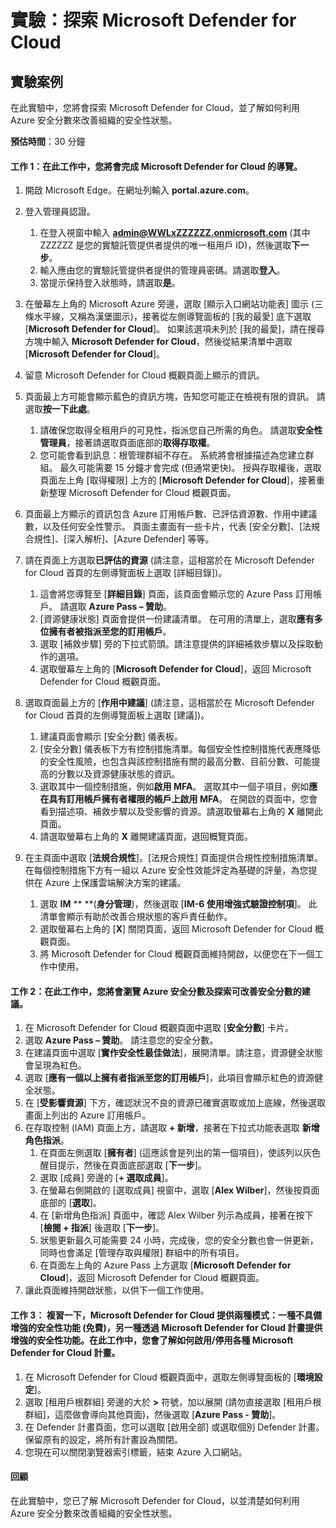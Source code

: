 ﻿---
lab:
    title: '探索 Microsoft Defender for Cloud'
    module: '單元 3，第 2 課：描述 Microsoft 安全性解決方案的功能：描述 Azure 的安全管理功能'
---

# 實驗：探索 Microsoft Defender for Cloud

## 實驗案例
在此實驗中，您將會探索 Microsoft Defender for Cloud，並了解如何利用 Azure 安全分數來改善組織的安全性狀態。

**預估時間**：30 分鐘

#### 工作 1：在此工作中，您將會完成 Microsoft Defender for Cloud 的導覽。
1.	開啟 Microsoft Edge。在網址列輸入 **portal.azure.com**。

1. 登入管理員認證。
    1. 在登入視窗中輸入 **admin@WWLxZZZZZZ.onmicrosoft.com** (其中 ZZZZZZ 是您的實驗託管提供者提供的唯一租用戶 ID)，然後選取**下一步**。
    1. 輸入應由您的實驗託管提供者提供的管理員密碼。請選取**登入**。
    1. 當提示保持登入狀態時，請選取**是**。

1. 在螢幕左上角的 Microsoft Azure 旁邊，選取 [顯示入口網站功能表] 圖示 (三條水平線，又稱為漢堡圖示)，接著從左側導覽面板的 [我的最愛] 底下選取 [**Microsoft Defender for Cloud**]。  如果該選項未列於 [我的最愛]，請在搜尋方塊中輸入 **Microsoft Defender for Cloud**，然後從結果清單中選取 [**Microsoft Defender for Cloud**]。

1. 留意 Microsoft Defender for Cloud 概觀頁面上顯示的資訊。  

1. 頁面最上方可能會顯示藍色的資訊方塊，告知您可能正在檢視有限的資訊。  請選取**按一下此處**。
    1. 請確保您取得全租用戶的可見性，指派您自己所需的角色。  請選取**安全性管理員**，接著請選取頁面底部的**取得存取權**。
    1. 您可能會看到訊息：根管理群組不存在。  系統將會根據描述為您建立群組。  最久可能需要 15 分鐘才會完成 (但通常更快)。  授與存取權後，選取頁面左上角 [取得權限] 上方的 [**Microsoft Defender for Cloud**]，接著重新整理 Microsoft Defender for Cloud 概觀頁面。

1. 頁面最上方顯示的資訊包含 Azure 訂用帳戶數、已評估資源數、作用中建議數，以及任何安全性警示。  頁面主畫面有一些卡片，代表 [安全分數]、[法規合規性]、[深入解析]、[Azure Defender] 等等。  

1. 請在頁面上方選取**已評估的資源**   (請注意，這相當於在 Microsoft Defender for Cloud 首頁的左側導覽面板上選取 [詳細目錄])。
    1. 這會將您導覽至 [**詳細目錄**] 頁面，該頁面會顯示您的 Azure Pass 訂用帳戶。  請選取 **Azure Pass – 贊助**。
    1. [資源健康狀態] 頁面會提供一份建議清單。  在可用的清單上，選取**應有多位擁有者被指派至您的訂用帳戶**。
    1. 選取 [補救步驟] 旁的下拉式箭頭。請注意提供的詳細補救步驟以及採取動作的選項。  
    1. 選取螢幕左上角的 [**Microsoft Defender for Cloud**]，返回 Microsoft Defender for Cloud 概觀頁面。

1. 選取頁面最上方的 [**作用中建議**]   (請注意，這相當於在 Microsoft Defender for Cloud 首頁的左側導覽面板上選取 [建議])。
    1. 建議頁面會顯示 [安全分數] 儀表板。
    1. [安全分數] 儀表板下方有控制措施清單。每個安全性控制措施代表應降低的安全性風險，也包含與該控制措施有關的最高分數、目前分數、可能提高的分數以及資源健康狀態的資訊。  
    1. 選取其中一個控制措施，例如**啟用 MFA**。  選取其中一個子項目，例如**應在具有訂用帳戶擁有者權限的帳戶上啟用 MFA**。  在開啟的頁面中，您會看到描述項、補救步驟以及受影響的資源。請選取螢幕右上角的 **X** 離開此頁面。
    1. 請選取螢幕右上角的 **X** 離開建議頁面，退回概覽頁面。

1. 在主頁面中選取 [**法規合規性**]。[法規合規性] 頁面提供合規性控制措施清單。  在每個控制措施下方有一組以 Azure 安全性效能評定為基礎的評量，為您提供在 Azure 上保護雲端解決方案的建議。
    1. 選取 **IM** ** **(**身分管理**)，然後選取 [**IM-6 使用增強式驗證控制項**]。  此清單會顯示有助於改善合規狀態的客戶責任動作。
    1. 選取螢幕右上角的 [**X**] 關閉頁面，返回 Microsoft Defender for Cloud 概觀頁面。 
    1. 將 Microsoft Defender for Cloud 概觀頁面維持開啟，以便您在下一個工作中使用。


#### 工作 2：在此工作中，您將會瀏覽 Azure 安全分數及探索可改善安全分數的建議。 

1. 在 Microsoft Defender for Cloud 概觀頁面中選取 [**安全分數**] 卡片。
1. 選取 **Azure Pass – 贊助**。  請注意您的安全分數。
1. 在建議頁面中選取 [**實作安全性最佳做法**]，展開清單。請注意，資源健全狀態會呈現為紅色。
1. 選取 [**應有一個以上擁有者指派至您的訂用帳戶**]，此項目會顯示紅色的資源健全狀態。 
1. 在 [**受影響資源**] 下方，確認狀況不良的資源已確實選取或加上底線，然後選取畫面上列出的 Azure 訂用帳戶。
1. 在存取控制 (IAM) 頁面上方，請選取 **+ 新增**，接著在下拉式功能表選取 **新增角色指派**。
    1. 在頁面左側選取 [**擁有者**] (這應該會是列出的第一個項目)，使該列以灰色醒目提示，然後在頁面底部選取 [**下一步**]。
    1. 選取 [成員] 旁邊的 [**+ 選取成員**]。 
    1. 在螢幕右側開啟的 [選取成員] 視窗中，選取 [**Alex Wilber**]，然後按頁面底部的 [**選取**]。  
    1. 在 [新增角色指派] 頁面中，確認 Alex Wilber 列示為成員，接著在按下 [**檢閱 + 指派**] 後選取 [**下一步**]。
    1. 狀態更新最久可能需要 24 小時，完成後，您的安全分數也會一併更新，同時也會滿足 [管理存取與權限] 群組中的所有項目。
    1. 在頁面左上角的 Azure Pass 上方選取 [**Microsoft Defender for Cloud**]，返回 Microsoft Defender for Cloud 概觀頁面。
1. 讓此頁面維持開啟狀態，以供下一個工作使用。


#### 工作 3：  複習一下，Microsoft Defender for Cloud 提供兩種模式：一種不具備增強的安全性功能 (免費)，另一種透過 Microsoft Defender for Cloud 計畫提供增強的安全性功能。在此工作中，您會了解如何啟用/停用各種 Microsoft Defender for Cloud 計畫。

1.	在 Microsoft Defender for Cloud 概觀頁面中，選取左側導覽面板的 [**環境設定**]。
1. 選取 [租用戶根群組] 旁邊的大於 **>** 符號，加以展開 (請勿直接選取 [租用戶根群組]，這麼做會導向其他頁面)，然後選取 [**Azure Pass - 贊助**]。
1.	在 Defender 計畫頁面，您可以選取 [啟用全部] 或選取個別 Defender 計畫。保留原有的設定，將所有計畫設為關閉。
1.	您現在可以關閉瀏覽器索引標籤，結束 Azure 入口網站。


#### 回顧
在此實驗中，您已了解 Microsoft Defender for Cloud，以並清楚如何利用 Azure 安全分數來改善組織的安全性狀態。
